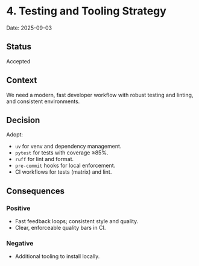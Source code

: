 # 4. Testing and Tooling Strategy

Date: 2025-09-03

## Status

Accepted

## Context

We need a modern, fast developer workflow with robust testing and linting, and consistent environments.

## Decision

Adopt:

- `uv` for venv and dependency management.
- `pytest` for tests with coverage ≥85%.
- `ruff` for lint and format.
- `pre-commit` hooks for local enforcement.
- CI workflows for tests (matrix) and lint.

## Consequences

### Positive

- Fast feedback loops; consistent style and quality.
- Clear, enforceable quality bars in CI.

### Negative

- Additional tooling to install locally.

